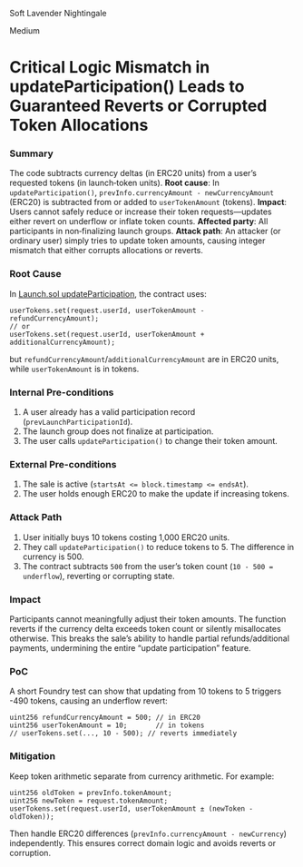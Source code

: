 Soft Lavender Nightingale

Medium

# Critical Logic Mismatch in updateParticipation() Leads to Guaranteed Reverts or Corrupted Token Allocations

### Summary

The code subtracts currency deltas (in ERC20 units) from a user’s requested tokens (in launch‐token units).
**Root cause**: In `updateParticipation()`, `prevInfo.currencyAmount - newCurrencyAmount` (ERC20) is subtracted from or added to `userTokenAmount` (tokens).
**Impact**: Users cannot safely reduce or increase their token requests—updates either revert on underflow or inflate token counts.
**Affected party**: All participants in non‐finalizing launch groups.
**Attack path**: An attacker (or ordinary user) simply tries to update token amounts, causing integer mismatch that either corrupts allocations or reverts.

### Root Cause

In [Launch.sol updateParticipation](https://github.com/sherlock-audit/2025-02-rova-0xnegan/blob/53fb6d71d253676bfbd00926e8f217f40c62d8c5/rova-contracts/src/Launch.sol#L389-L411), the contract uses:
```solidity
userTokens.set(request.userId, userTokenAmount - refundCurrencyAmount);
// or
userTokens.set(request.userId, userTokenAmount + additionalCurrencyAmount);
```
but `refundCurrencyAmount`/`additionalCurrencyAmount` are in ERC20 units, while `userTokenAmount` is in tokens.

### Internal Pre-conditions

1. A user already has a valid participation record (`prevLaunchParticipationId`).
2. The launch group does not finalize at participation.
3. The user calls `updateParticipation()` to change their token amount.

### External Pre-conditions

1. The sale is active (`startsAt <= block.timestamp <= endsAt`).
2. The user holds enough ERC20 to make the update if increasing tokens.

### Attack Path

1. User initially buys 10 tokens costing 1,000 ERC20 units.
2. They call `updateParticipation()` to reduce tokens to 5. The difference in currency is 500.
3. The contract subtracts `500` from the user’s token count (`10 - 500 = underflow`), reverting or corrupting state.

### Impact

Participants cannot meaningfully adjust their token amounts. The function reverts if the currency delta exceeds token count or silently misallocates otherwise. This breaks the sale’s ability to handle partial refunds/additional payments, undermining the entire “update participation” feature.

### PoC

A short Foundry test can show that updating from 10 tokens to 5 triggers -490 tokens, causing an underflow revert:
```solidity
uint256 refundCurrencyAmount = 500; // in ERC20
uint256 userTokenAmount = 10;       // in tokens
// userTokens.set(..., 10 - 500); // reverts immediately
```


### Mitigation

Keep token arithmetic separate from currency arithmetic. For example:
```solidity
uint256 oldToken = prevInfo.tokenAmount;
uint256 newToken = request.tokenAmount;
userTokens.set(request.userId, userTokenAmount ± (newToken - oldToken));
```
Then handle ERC20 differences (`prevInfo.currencyAmount - newCurrency`) independently. This ensures correct domain logic and avoids reverts or corruption.